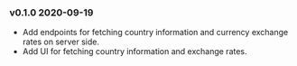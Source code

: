 ### v0.1.0 2020-09-19
- Add endpoints for fetching country information and currency exchange rates on server side.
- Add UI for fetching country information and exchange rates.